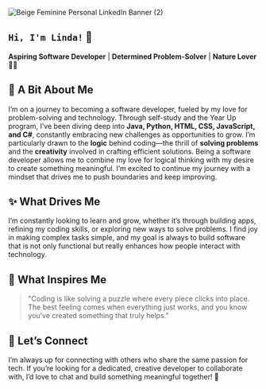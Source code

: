 
![Beige Feminine Personal LinkedIn Banner (2)](https://github.com/user-attachments/assets/b0824db7-0d86-48f1-af78-b284ca307769)

## **`Hi, I'm Linda!`** 👋
**Aspiring Software Developer** | **Determined Problem-Solver** | **Nature Lover** 🌿✨  

## 🌟 **A Bit About Me**  
I’m on a journey to becoming a software developer, fueled by my love for problem-solving and technology. Through self-study and the Year Up program, I’ve been diving deep into **Java, Python, HTML, CSS, JavaScript, and C#**, constantly embracing new challenges as opportunities to grow. I’m particularly drawn to the **logic** behind coding—the thrill of **solving problems** and the **creativity** involved in crafting efficient solutions. Being a software developer allows me to combine my love for logical thinking with my desire to create something meaningful. I’m excited to continue my journey with a mindset that drives me to push boundaries and keep improving.

## ✨ **What Drives Me**  
I’m constantly looking to learn and grow, whether it’s through building apps, refining my coding skills, or exploring new ways to solve problems. I find joy in making complex tasks simple, and my goal is always to build software that is not only functional but really enhances how people interact with technology.  

## 🌿 **What Inspires Me**  
> "Coding is like solving a puzzle where every piece clicks into place. The best feeling comes when everything just works, and you know you’ve created something that truly helps."  

## 🤝 **Let’s Connect**  
I’m always up for connecting with others who share the same passion for tech. If you’re looking for a dedicated, creative developer to collaborate with, I’d love to chat and build something meaningful together! 🚀  

